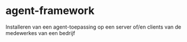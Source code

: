# agent-framework
Installeren van een agent-toepassing op een server of/en clients van de medewerkes van een bedrijf
